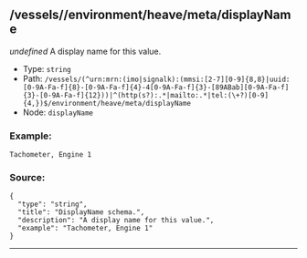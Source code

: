 ## /vessels/<RegExp>/environment/heave/meta/displayName

*undefined*
A display name for this value.

* Type: `string`
* Path: `/vessels/(^urn:mrn:(imo|signalk):(mmsi:[2-7][0-9]{8,8}|uuid:[0-9A-Fa-f]{8}-[0-9A-Fa-f]{4}-4[0-9A-Fa-f]{3}-[89ABab][0-9A-Fa-f]{3}-[0-9A-Fa-f]{12}))|^(http(s?):.*|mailto:.*|tel:(\+?)[0-9]{4,})$/environment/heave/meta/displayName`
* Node: `displayName`

### Example:
```
Tachometer, Engine 1
```

### Source:
```
{
  "type": "string",
  "title": "DisplayName schema.",
  "description": "A display name for this value.",
  "example": "Tachometer, Engine 1"
}
```

---
